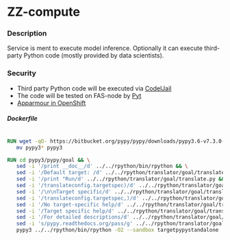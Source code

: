 # ZZ-compute

### Description
Service is ment to execute model inference. Optionally it can execute third-party 
Python code (mostly provided by data scientists).

### Security
 - Third party Python code will be executed via [CodelJail](https://github.com/edx/codejail)
 - The code will be tested on FAS-node by [Pyt](https://github.com/python-security/pyt)
 - [Apparmour in OpenShift](https://docs.openshift.com/container-platform/3.10/admin_guide/disabling_features.html)
 
 ##### Dockerfile
 ```Dockerfile

RUN wget -qO- https://bitbucket.org/pypy/pypy/downloads/pypy3.6-v7.3.0-src.tar.bz2 | tar -xvjf - && \
    mv pypy3* pypy3

RUN cd pypy3/pypy/goal && \
    sed -i '/print __doc__/d' ../../rpython/bin/rpython && \
    sed -i '/Default target: /d' ../../rpython/translator/goal/translate.py && \
    sed -i '/print "Run/d' ../../rpython/translator/goal/translate.py && \
    sed -i '/translateconfig.targetspec)/d' ../../rpython/translator/goal/translate.py && \
    sed -i '/\n\nTarget specific/d' ../../rpython/translator/goal/translate.py && \
    sed -i '/translateconfig.targetspec,)/d' ../../rpython/translator/goal/translate.py && \
    sed -i '/No target-specific help/d' ../../rpython/translator/goal/translate.py && \
    sed -i '/Target specific help/d' ../../rpython/translator/goal/translate.py && \
    sed -i '/For detailed descriptions/d' ../../rpython/translator/goal/translate.py && \
    sed -i 's/pypy.readthedocs.org/pass/g' ../../rpython/translator/goal/translate.py && \
    pypy3 ../../rpython/bin/rpython -O2 --sandbox targetpypystandalone
``` 